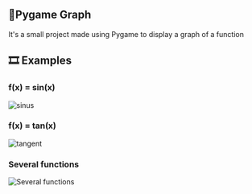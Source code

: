 ## 📝Pygame Graph

It's a small project made using Pygame to display a graph of a function

## 🎞 Examples

### f(x) = sin(x)
![sinus](https://i.postimg.cc/xjbGdg5k/image.png)

### f(x) = tan(x)
![tangent](https://i.postimg.cc/yNtg44wL/image.png)

### Several functions
![Several functions](https://i.postimg.cc/cJ3c5CyF/python-Gs-Zstk-Qep6.png)